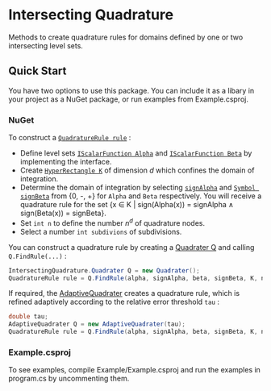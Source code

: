 # Intersecting Quadrature 

Methods to create quadrature rules for domains defined by one or two intersecting level sets.  

## Quick Start
You have two options to use this package. You can include it as a libary in your project as a NuGet package, or 
run examples from Example.csproj. 

### NuGet 
To construct a [`QuadratureRule rule`](api/IntersectingQuadrature.QuadratureRule.yml) : 
- Define level sets [`IScalarFunction Alpha`](api/TensorAnalysis.IScalarFunction.yml) 
  and [`IScalarFunction Beta`](api/TensorAnalysis.IScalarFunction.yml) by implementing the interface. 
- Create [`HyperRectangle K`](api/IntersectingQuadrature.HyperRectangle.yml) of dimension *d* which confines the domain of integration.
- Determine the domain of integration by selecting 
  [`signAlpha`](api/IntersectingQuadrature.Symbol.yml) and [`Symbol signBeta`](api/IntersectingQuadrature.Symbol.yml) from {0, -, +} for `Alpha` and `Beta` respectively. 
  You will receive a quadrature rule for the set {x &isin; K | sign(Alpha(x)) = signAlpha &and; sign(Beta(x)) = signBeta}.
- Set `int n` to define the number *n<sup>d</sup>* of quadrature nodes.
- Select a number `int subdivions` of subdivisions.


You can construct a quadrature rule by creating a [Quadrater Q](api/IntersectingQuadrature.Quadrater.yml) and calling 
`Q.FindRule(...)` :    
```cs
IntersectingQuadrature.Quadrater Q = new Quadrater();
QuadratureRule rule = Q.FindRule(alpha, signAlpha, beta, signBeta, K, n, subdivisions);
```
If required, the [AdaptiveQuadrater](api/IntersectingQuadrature.AdaptiveQuadrater.yml) 
creates a quadrature rule, which is refined adaptively according to the relative error threshold `tau` : 
```cs
double tau;
AdaptiveQuadrater Q = new AdaptiveQuadrater(tau);
QuadratureRule rule = Q.FindRule(alpha, signAlpha, beta, signBeta, K, n, subdivisions);
```

### Example.csproj
To see examples, compile Example/Example.csproj and run the examples in program.cs by uncommenting them.  
